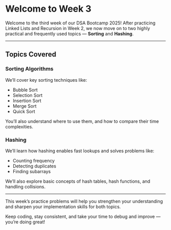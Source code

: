 # Welcome to Week 3

Welcome to the third week of our DSA Bootcamp 2025! After practicing Linked Lists and Recursion in Week 2, we now move on to two highly practical and frequently used topics — **Sorting** and **Hashing**.

---

## Topics Covered

### Sorting Algorithms

We’ll cover key sorting techniques like:

- Bubble Sort  
- Selection Sort  
- Insertion Sort  
- Merge Sort  
- Quick Sort  

You’ll also understand where to use them, and how to compare their time complexities.

### Hashing

We’ll learn how hashing enables fast lookups and solves problems like:

- Counting frequency  
- Detecting duplicates  
- Finding subarrays  

We’ll also explore basic concepts of hash tables, hash functions, and handling collisions.

---


This week’s practice problems will help you strengthen your understanding and sharpen your implementation skills for both topics.

Keep coding, stay consistent, and take your time to debug and improve — you’re doing great!


